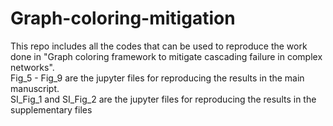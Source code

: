 # Graph-coloring-mitigation
This repo includes all the codes that can be used to reproduce the work done in "Graph coloring framework to mitigate cascading failure in complex networks". 
<br>
Fig_5 - Fig_9 are the jupyter files for reproducing the results in the main manuscript.
<br>
SI_Fig_1 and SI_Fig_2 are the jupyter files for reproducing the results in the supplementary files 
